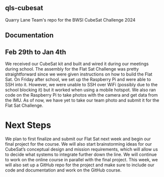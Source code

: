 ## qls-cubesat
Quarry Lane Team's repo for the BWSI CubeSat Challenge 2024

## Documentation

## Feb 29th to Jan 4th

  We received our CubeSat kit and built and wired it during our meetings during school. The assembly for the Flat Sat Challenge was pretty straightforward since we were given instructions on how to build the Flat Sat. On Friday after school, we set up the Raspberry Pi and were able to SSH into it. However, we were unable to SSH over WiFi (possibly due to the school blocking it) but it worked when using a mobile hotspot. We also ran code on the Raspberry Pi to take photos with the camera and get data from the IMU. As of now, we have yet to take our team photo and submit it for the Flat Sat Challenge. 

# Next Steps

  We plan to first finalize and submit our Flat Sat next week and begin our final project for the course. We will also start brainstorming ideas for our CubeSat’s conceptual design and mission requirements, which will allow us to decide what systems to integrate further down the line. We will continue to work on the online course in parallel with the final project. This week, we will also set up a GitHub repo for the project and make sure to include our code and documentation and work on the GitHub course. 
